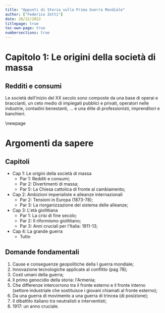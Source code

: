 ```yaml
---
title: "Appunti di Storia sulla Prima Guerra Mondiale"
author: ["Federico Zotti"]
date: 28/12/2022
titlepage: true
toc-own-page: true
numbersections: true
---
```




# Capitolo 1: Le origini della società di massa

## Redditi e consumi

Le società dell'inizio del XX secolo sono composte da una base di operai e braccianti, un ceto medio di impiegati pubblici e privati, operatori nelle industrie, contadini benestanti, ... e una élite di professionisti, imprenditori e banchieri.












\newpage

# Argomenti da sapere

## Capitoli

- Cap 1: Le origini della società di massa
  * Par 1: Redditi e consumi;
  * Par 2: Divertimenti di massa;
  * Par 5: La Chiesa cattolica di fronte al cambiamento;
- Cap 2: Ambizioni imperialiste e alleanze internazionali
  * Par 2: Tensioni in Europa (1873-78);
  * Par 3: La riorganizzazione del sistema delle alleanze;
- Cap 3: L'età giolittiana
  * Par 1: La crisi di fine secolo;
  * Par 2: Il riformismo giolittiano;
  * Par 3: Anni cruciali per l'Italia: 1911-13;
- Cap 4: La grande guerra
  * Tutto

## Domande fondamentali

1. Cause e conseguenze geopolitiche della I guerra mondiale;
2. Innovazione tecnologiche applicate al conflitto (pag 78);
3. Costi umani della guerra;
4. Il primo genocidio della storia: l'Armenia;
5. Che differenze intercorrono tra il fronte esterno e il fronte interno (settore industriale che sostituisce i giovani chiamati al fronte esterno);
6. Da una guerra di movimento a una guerra di trincea (di posizione);
7. Il dibattito italiano tra neutralisti e interventisti;
8. 1917: un anno cruciale.